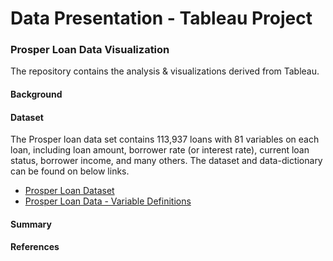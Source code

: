 # Data Presentation - Tableau Project
### Prosper Loan Data Visualization

The repository contains the analysis & visualizations derived from Tableau.

#### Background



#### Dataset

The Prosper loan data set contains 113,937 loans with 81 variables on each loan, including loan amount, borrower rate (or interest rate), current loan status, borrower income, and many others. The dataset and data-dictionary can be found on below links.
- [Prosper Loan Dataset](https://github.com/figmulberry/data-presentation/blob/main/Datasets/ProsperLoanData.csv)
- [Prosper Loan Data - Variable Definitions](https://github.com/figmulberry/data-presentation/blob/main/Datasets/VariableDefinitions.csv)



#### Summary



#### References